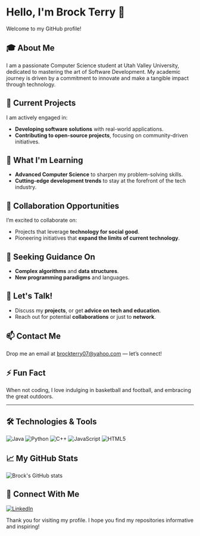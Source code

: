 # Hello, I'm Brock Terry 👋

Welcome to my GitHub profile!

## 🎓 About Me
I am a passionate Computer Science student at Utah Valley University, dedicated to mastering the art of Software Development. My academic journey is driven by a commitment to innovate and make a tangible impact through technology.

## 🔭 Current Projects
I am actively engaged in:
- **Developing software solutions** with real-world applications.
- **Contributing to open-source projects**, focusing on community-driven initiatives.

## 🌱 What I'm Learning
- **Advanced Computer Science** to sharpen my problem-solving skills.
- **Cutting-edge development trends** to stay at the forefront of the tech industry.

## 👯 Collaboration Opportunities
I’m excited to collaborate on:
- Projects that leverage **technology for social good**.
- Pioneering initiatives that **expand the limits of current technology**.

## 🤔 Seeking Guidance On
- **Complex algorithms** and **data structures**.
- **New programming paradigms** and languages.

## 💬 Let's Talk!
- Discuss my **projects**, or get **advice on tech and education**.
- Reach out for potential **collaborations** or just to **network**.

## 📫 Contact Me
Drop me an email at [brockterry07@yahoo.com](mailto:brockterry07@yahoo.com) — let’s connect!

## ⚡ Fun Fact
When not coding, I love indulging in basketball and football, and embracing the great outdoors.

---

## 🛠️ Technologies & Tools
![Java](https://img.shields.io/badge/-Java-007396?style=flat-square&logo=java&logoColor=white)
![Python](https://img.shields.io/badge/-Python-3776AB?style=flat-square&logo=python&logoColor=white)
![C++](https://img.shields.io/badge/-C++-00599C?style=flat-square&logo=cplusplus&logoColor=white)
![JavaScript](https://img.shields.io/badge/-JavaScript-F7DF1E?style=flat-square&logo=javascript&logoColor=black)
![HTML5](https://img.shields.io/badge/-HTML5-E34F26?style=flat-square&logo=html5&logoColor=white)

## 📈 My GitHub Stats
![Brock's GitHub stats](https://github-readme-stats.vercel.app/api?username=tbrock007&show_icons=true&theme=radical)

## 🤝 Connect With Me
[![LinkedIn](https://img.shields.io/badge/-Brock_Terry-blue?style=flat-square&logo=Linkedin&logoColor=white)](https://www.linkedin.com/in/brock-terry-21a743295/)

Thank you for visiting my profile. I hope you find my repositories informative and inspiring!
